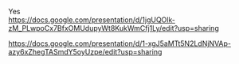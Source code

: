 Yes  
https://docs.google.com/presentation/d/1jgUQOlk-zM_PLwpoCx7BfxOMUdupyWt8KukWmCfj1Ly/edit?usp=sharing  

https://docs.google.com/presentation/d/1-xgJ5aMTt5N2LdNjNVAp-azy6xZhegTASmdY5oyUzpe/edit?usp=sharing  

